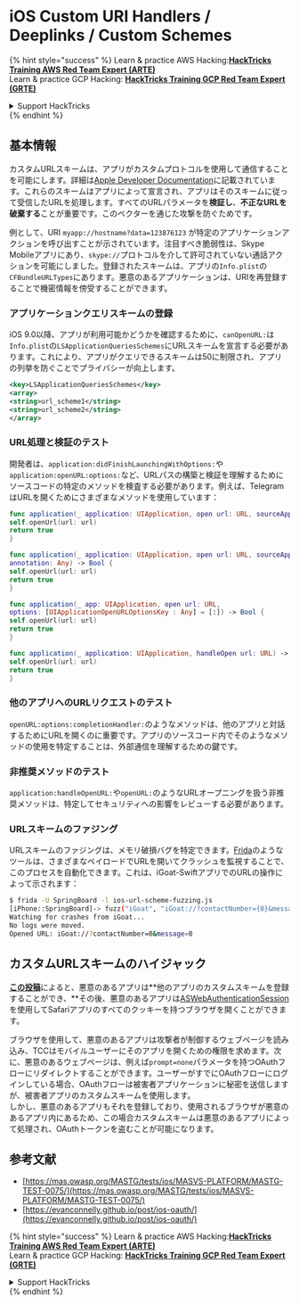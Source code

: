 # iOS Custom URI Handlers / Deeplinks / Custom Schemes

{% hint style="success" %}
Learn & practice AWS Hacking:<img src="../../.gitbook/assets/arte.png" alt="" data-size="line">[**HackTricks Training AWS Red Team Expert (ARTE)**](https://training.hacktricks.xyz/courses/arte)<img src="../../.gitbook/assets/arte.png" alt="" data-size="line">\
Learn & practice GCP Hacking: <img src="../../.gitbook/assets/grte.png" alt="" data-size="line">[**HackTricks Training GCP Red Team Expert (GRTE)**<img src="../../.gitbook/assets/grte.png" alt="" data-size="line">](https://training.hacktricks.xyz/courses/grte)

<details>

<summary>Support HackTricks</summary>

* Check the [**subscription plans**](https://github.com/sponsors/carlospolop)!
* **Join the** 💬 [**Discord group**](https://discord.gg/hRep4RUj7f) or the [**telegram group**](https://t.me/peass) or **follow** us on **Twitter** 🐦 [**@hacktricks\_live**](https://twitter.com/hacktricks\_live)**.**
* **Share hacking tricks by submitting PRs to the** [**HackTricks**](https://github.com/carlospolop/hacktricks) and [**HackTricks Cloud**](https://github.com/carlospolop/hacktricks-cloud) github repos.

</details>
{% endhint %}

## 基本情報

カスタムURLスキームは、アプリがカスタムプロトコルを使用して通信することを可能にします。詳細は[Apple Developer Documentation](https://developer.apple.com/library/content/documentation/iPhone/Conceptual/iPhoneOSProgrammingGuide/Inter-AppCommunication/Inter-AppCommunication.html#//apple\_ref/doc/uid/TP40007072-CH6-SW1)に記載されています。これらのスキームはアプリによって宣言され、アプリはそのスキームに従って受信したURLを処理します。すべてのURLパラメータを**検証し**、**不正なURLを破棄する**ことが重要です。このベクターを通じた攻撃を防ぐためです。

例として、URI `myapp://hostname?data=123876123` が特定のアプリケーションアクションを呼び出すことが示されています。注目すべき脆弱性は、Skype Mobileアプリにあり、`skype://`プロトコルを介して許可されていない通話アクションを可能にしました。登録されたスキームは、アプリの`Info.plist`の`CFBundleURLTypes`にあります。悪意のあるアプリケーションは、URIを再登録することで機密情報を傍受することができます。

### アプリケーションクエリスキームの登録

iOS 9.0以降、アプリが利用可能かどうかを確認するために、`canOpenURL:`は`Info.plist`の`LSApplicationQueriesSchemes`にURLスキームを宣言する必要があります。これにより、アプリがクエリできるスキームは50に制限され、アプリの列挙を防ぐことでプライバシーが向上します。
```xml
<key>LSApplicationQueriesSchemes</key>
<array>
<string>url_scheme1</string>
<string>url_scheme2</string>
</array>
```
### URL処理と検証のテスト

開発者は、`application:didFinishLaunchingWithOptions:`や`application:openURL:options:`など、URLパスの構築と検証を理解するためにソースコードの特定のメソッドを検査する必要があります。例えば、TelegramはURLを開くためにさまざまなメソッドを使用しています：
```swift
func application(_ application: UIApplication, open url: URL, sourceApplication: String?) -> Bool {
self.openUrl(url: url)
return true
}

func application(_ application: UIApplication, open url: URL, sourceApplication: String?,
annotation: Any) -> Bool {
self.openUrl(url: url)
return true
}

func application(_ app: UIApplication, open url: URL,
options: [UIApplicationOpenURLOptionsKey : Any] = [:]) -> Bool {
self.openUrl(url: url)
return true
}

func application(_ application: UIApplication, handleOpen url: URL) -> Bool {
self.openUrl(url: url)
return true
}
```
### 他のアプリへのURLリクエストのテスト

`openURL:options:completionHandler:`のようなメソッドは、他のアプリと対話するためにURLを開くのに重要です。アプリのソースコード内でそのようなメソッドの使用を特定することは、外部通信を理解するための鍵です。

### 非推奨メソッドのテスト

`application:handleOpenURL:`や`openURL:`のようなURLオープニングを扱う非推奨メソッドは、特定してセキュリティへの影響をレビューする必要があります。

### URLスキームのファジング

URLスキームのファジングは、メモリ破損バグを特定できます。[Frida](https://codeshare.frida.re/@dki/ios-url-scheme-fuzzing/)のようなツールは、さまざまなペイロードでURLを開いてクラッシュを監視することで、このプロセスを自動化できます。これは、iGoat-SwiftアプリでのURLの操作によって示されます：
```bash
$ frida -U SpringBoard -l ios-url-scheme-fuzzing.js
[iPhone::SpringBoard]-> fuzz("iGoat", "iGoat://?contactNumber={0}&message={0}")
Watching for crashes from iGoat...
No logs were moved.
Opened URL: iGoat://?contactNumber=0&message=0
```
## カスタムURLスキームのハイジャック

[**この投稿**](https://evanconnelly.github.io/post/ios-oauth/)によると、悪意のあるアプリは**他のアプリのカスタムスキームを登録することができ、**その後、悪意のあるアプリは[ASWebAuthenticationSession](https://developer.apple.com/documentation/authenticationservices/aswebauthenticationsession/2990952-init#parameters)を使用してSafariアプリのすべてのクッキーを持つブラウザを開くことができます。&#x20;

ブラウザを使用して、悪意のあるアプリは攻撃者が制御するウェブページを読み込み、TCCはモバイルユーザーにそのアプリを開くための権限を求めます。次に、悪意のあるウェブページは、例えば`prompt=none`パラメータを持つOAuthフローにリダイレクトすることができます。ユーザーがすでにOAuthフローにログインしている場合、OAuthフローは被害者アプリケーションに秘密を送信しますが、被害者アプリのカスタムスキームを使用します。\
しかし、悪意のあるアプリもそれを登録しており、使用されるブラウザが悪意のあるアプリ内にあるため、この場合カスタムスキームは悪意のあるアプリによって処理され、OAuthトークンを盗むことが可能になります。

## 参考文献

* [https://mas.owasp.org/MASTG/tests/ios/MASVS-PLATFORM/MASTG-TEST-0075/](https://mas.owasp.org/MASTG/tests/ios/MASVS-PLATFORM/MASTG-TEST-0075/)
* [https://evanconnelly.github.io/post/ios-oauth/](https://evanconnelly.github.io/post/ios-oauth/)

{% hint style="success" %}
Learn & practice AWS Hacking:<img src="../../.gitbook/assets/arte.png" alt="" data-size="line">[**HackTricks Training AWS Red Team Expert (ARTE)**](https://training.hacktricks.xyz/courses/arte)<img src="../../.gitbook/assets/arte.png" alt="" data-size="line">\
Learn & practice GCP Hacking: <img src="../../.gitbook/assets/grte.png" alt="" data-size="line">[**HackTricks Training GCP Red Team Expert (GRTE)**<img src="../../.gitbook/assets/grte.png" alt="" data-size="line">](https://training.hacktricks.xyz/courses/grte)

<details>

<summary>Support HackTricks</summary>

* Check the [**subscription plans**](https://github.com/sponsors/carlospolop)!
* **Join the** 💬 [**Discord group**](https://discord.gg/hRep4RUj7f) or the [**telegram group**](https://t.me/peass) or **follow** us on **Twitter** 🐦 [**@hacktricks\_live**](https://twitter.com/hacktricks\_live)**.**
* **Share hacking tricks by submitting PRs to the** [**HackTricks**](https://github.com/carlospolop/hacktricks) and [**HackTricks Cloud**](https://github.com/carlospolop/hacktricks-cloud) github repos.

</details>
{% endhint %}

